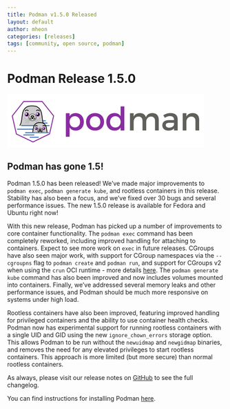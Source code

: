 ```yaml
---
title: Podman v1.5.0 Released
layout: default
author: mheon
categories: [releases]
tags: [community, open source, podman]
---
```


# Podman Release 1.5.0

![podman logo](../static/vectors/raw/podman.svg)

## Podman has gone 1.5!

Podman 1.5.0 has been released! We’ve made major improvements to `podman exec`, `podman generate kube`, and rootless containers in this release. Stability has also been a focus, and we’ve fixed over 30 bugs and several performance issues. The new 1.5.0 release is available for Fedora and Ubuntu right now!

<!--readmore-->

With this new release, Podman has picked up a number of improvements to core container functionality. The `podman exec` command has been completely reworked, including improved handling for attaching to containers. Expect to see more work on `exec` in future releases. CGroups have also seen major work, with support for CGroup namespaces via the `--cgroupns` flag to `podman create` and `podman run`, and support for CGroups v2 when using the `crun` OCI runtime - more details [here](https://www.scrivano.org/2019/05/12/rootless-resources-management-with-podman-on-fedora-30/). The `podman generate kube` command has also been improved and now includes volumes mounted into containers. Finally, we’ve addressed several memory leaks and other performance issues, and Podman should be much more responsive on systems under high load.

Rootless containers have also been improved, featuring improved handling for privileged containers and the ability to use container health checks. Podman now has experimental support for running rootless containers with a single UID and GID using the new `ignore_chown_errors` storage option. This allows Podman to be run without the `newuidmap` and `newgidmap` binaries, and removes the need for any elevated privileges to start rootless containers. This approach is more limited (but more secure) than normal rootless containers.

As always, please visit our release notes on [GitHub](https://github.com/containers/podman/blob/main/RELEASE_NOTES.md) to see the full changelog.

You can find instructions for installing Podman [here](https://github.com/containers/podman/blob/main/install.md).
